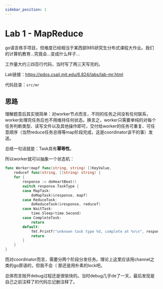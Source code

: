 ```yaml
---
sidebar_position: 1
---
```


# Lab 1 - MapReduce

go语言练手项目，但难度已经相当于某西部985研究生分布式课程大作业。我们的计算机教育...究竟会...变成什么样子...

工作量大约三四百行代码，当时写了两三天写完的。

Lab链接：https://pdos.csail.mit.edu/6.824/labs/lab-mr.html

代码目录：`src/mr`

## 思路

理解题意后其实很简单：对worker节点而言，不同的任务之间没有任何联系，worker处理完任务后也不用维持任何状态。换言之，worker只需要单纯的对每个任务判断类型、读写文件以及其他操作即可，交付给worker的任务可重复、可任意顺序（当然reduce任务总得等map阶段完成，这是coordinator该干的事）发送。

总结一句话就是：Task具有**幂等性**。

所以worker就可以抽象一个状态机：

```go title="mr/worker.go"
func Worker(mapf func(string, string) []KeyValue,
	reducef func(string, []string) string) {
	for {
		response := doHeartBeat()
		switch response.TaskType {
		case MapTask:
			doMapTask(&response, mapf)
		case ReduceTask:
			doReduceTask(&response, reducef)
		case WaitTask:
			time.Sleep(time.Second)
		case CompleteTask:
			return
		default:
			fmt.Printf("unknown task type %d, complete at %v\n", response.TaskType, t)
			return
		}
	}
}
```

而对coordinator而言，需要分两个阶段分发任务。理论上这里应该用channel之类的go原语的，但我不会（ 那还是用朴素的lock吧。

总体而言抛开debug过程还是很愉快的。当时debug几乎de了一天，最后发现是自己之前注释了的代码忘记删注释了。
